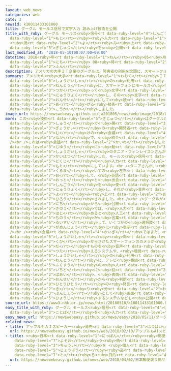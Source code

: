 ```yaml
---
layout: web_news
categories: web
cate: 3
newsid: k10011433101000
title: グーグル モールス信号で文字入力 読み上げ技術を公開
title_with_ruby: グーグル モールス<ruby>信号<rt data-ruby-level="4">しんごう</rt></ruby>で<ruby>文字<rt
  data-ruby-level="1">もじ</rt></ruby><ruby>入力<rt data-ruby-level="1">にゅうりょく</rt></ruby>
  <ruby>読<rt data-ruby-level="2">よ</rt></ruby>み<ruby>上<rt data-ruby-level="2">あ</rt></ruby>げ<ruby>技術<rt
  data-ruby-level="5">ぎじゅつ</rt></ruby>を<ruby>公開<rt data-ruby-level="3">こうかい</rt></ruby>
last_modified_at: '2018-05-10T08:07:00+09:00'
datetime: 2018<ruby>年<rt data-ruby-level="1">ねん</rt></ruby>05<ruby>月<rt data-ruby-level="1">がつ</rt></ruby>10<ruby>日<rt
  data-ruby-level="1">にち</rt></ruby> 08<ruby>時<rt data-ruby-level="2">じ</rt></ruby>07<ruby>分<rt
  data-ruby-level="2">ふん</rt></ruby>
description: アメリカの大手ＩＴ企業のグーグルは、障害者の利用を念頭に、スマートフォンにモールス信号を使って文字を入力し、その文字を音声にして読み上げる技術などを公開しました。
summary: アメリカの<ruby>大手<rt data-ruby-level="1">おおて</rt></ruby>ＩＴ<ruby>企業<rt data-ruby-level="7">きぎょう</rt></ruby>のグーグルは、<ruby>障害者<rt
  data-ruby-level="6">しょうがいしゃ</rt></ruby>の<ruby>利用<rt data-ruby-level="4">りよう</rt></ruby>を<ruby>念頭<rt
  data-ruby-level="4">ねんとう</rt></ruby>に、スマートフォンにモールス<ruby>信号<rt data-ruby-level="4">しんごう</rt></ruby>を<ruby>使<rt
  data-ruby-level="3">つか</rt></ruby>って<ruby>文字<rt data-ruby-level="1">もじ</rt></ruby>を<ruby>入力<rt
  data-ruby-level="1">にゅうりょく</rt></ruby>し、その<ruby>文字<rt data-ruby-level="1">もじ</rt></ruby>を<ruby>音声<rt
  data-ruby-level="2">おんせい</rt></ruby>にして<ruby>読<rt data-ruby-level="2">よ</rt></ruby>み<ruby>上<rt
  data-ruby-level="2">あ</rt></ruby>げる<ruby>技術<rt data-ruby-level="5">ぎじゅつ</rt></ruby>などを<ruby>公開<rt
  data-ruby-level="3">こうかい</rt></ruby>しました。
image_url: https://newswebeasy.github.io/ja201805/news/web/image/2018/05/10/K10011433101_1805100704_1805100807_01_02.jpg
more: この<ruby>技術<rt data-ruby-level="5">ぎじゅつ</rt></ruby>はグーグルが、<ruby>カリフォルニア<rt data-ruby-level="3">かりふぉるにあ</rt></ruby><ruby>州<rt
  data-ruby-level="3">しゅう</rt></ruby>で<ruby>開<rt data-ruby-level="3">ひら</rt></ruby>いているＩＴ<ruby>業界<rt
  data-ruby-level="3">ぎょうかい</rt></ruby>の<ruby>開発者<rt data-ruby-level="3">かいはつしゃ</rt></ruby><ruby>向<rt
  data-ruby-level="3">む</rt></ruby>けの<ruby>会議<rt data-ruby-level="4">かいぎ</rt></ruby>の<ruby>中<rt
  data-ruby-level="1">なか</rt></ruby>で、<ruby>紹介<rt data-ruby-level="7">しょうかい</rt></ruby>されました。<br
  /><br />これは<ruby>会話<rt data-ruby-level="2">かいわ</rt></ruby>をしたり<ruby>手足<rt data-ruby-level="1">てあし</rt></ruby>を<ruby>自由<rt
  data-ruby-level="3">じゆう</rt></ruby>に<ruby>動<rt data-ruby-level="3">うご</rt></ruby>かしたりすることができない<ruby>障害者<rt
  data-ruby-level="6">しょうがいしゃ</rt></ruby>のタニア・フィンレイスンさんが<ruby>夫<rt data-ruby-level="4">おっと</rt></ruby>のケンさんと<ruby>開発<rt
  data-ruby-level="3">かいはつ</rt></ruby>した、モールス<ruby>信号<rt data-ruby-level="4">しんごう</rt></ruby>の<ruby>独自<rt
  data-ruby-level="5">どくじ</rt></ruby>の<ruby>入力<rt data-ruby-level="1">にゅうりょく</rt></ruby>システムを<ruby>基<rt
  data-ruby-level="7">もと</rt></ruby>にしています。<br />タニアさんが、<ruby>頭<rt data-ruby-level="2">あたま</rt></ruby>で<ruby>車<rt
  data-ruby-level="1">くるま</rt></ruby>いすの<ruby>左右<rt data-ruby-level="1">さゆう</rt></ruby>にあるボタンを<ruby>押<rt
  data-ruby-level="7">お</rt></ruby>して、<ruby>英語<rt data-ruby-level="4">えいご</rt></ruby>で「こんにちは」や、<ruby>夫<rt
  data-ruby-level="4">おっと</rt></ruby>と<ruby>出会<rt data-ruby-level="2">であ</rt></ruby>ったきっかけについて「スカイダイビング」などとモールス<ruby>信号<rt
  data-ruby-level="4">しんごう</rt></ruby>を<ruby>使<rt data-ruby-level="3">つか</rt></ruby>って<ruby>入力<rt
  data-ruby-level="1">にゅうりょく</rt></ruby>し、それが<ruby>音声<rt data-ruby-level="2">おんせい</rt></ruby>で<ruby>読<rt
  data-ruby-level="2">よ</rt></ruby>み<ruby>上<rt data-ruby-level="2">あ</rt></ruby>げられるデモンストレーションが<ruby>披露<rt
  data-ruby-level="7">ひろう</rt></ruby>されました。<br /><br />グーグルが<ruby>試験用<rt data-ruby-level="4">しけんよう</rt></ruby>として８<ruby>日<rt
  data-ruby-level="1">にち</rt></ruby>から<ruby>公開<rt data-ruby-level="3">こうかい</rt></ruby>している<ruby>機能<rt
  data-ruby-level="5">きのう</rt></ruby>では、<ruby>入力<rt data-ruby-level="1">にゅうりょく</rt></ruby>し<ruby>始<rt
  data-ruby-level="3">はじ</rt></ruby>めると<ruby>人工<rt data-ruby-level="2">じんこう</rt></ruby><ruby>知能<rt
  data-ruby-level="5">ちのう</rt></ruby>が<ruby>言葉<rt data-ruby-level="3">ことば</rt></ruby>を<ruby>類推<rt
  data-ruby-level="6">るいすい</rt></ruby>して、いくつかの<ruby>選択肢<rt data-ruby-level="7">せんたくし</rt></ruby>をスマートフォンの<ruby>画面上<rt
  data-ruby-level="3">がめんじょう</rt></ruby>に<ruby>表示<rt data-ruby-level="5">ひょうじ</rt></ruby>します。<br
  /><br /><ruby>会議<rt data-ruby-level="4">かいぎ</rt></ruby>ではまた、<ruby>視覚<rt data-ruby-level="6">しかく</rt></ruby><ruby>障害者<rt
  data-ruby-level="6">しょうがいしゃ</rt></ruby><ruby>向<rt data-ruby-level="3">む</rt></ruby>けに<ruby>首<rt
  data-ruby-level="2">くび</rt></ruby>からさげたスマートフォンのカメラが<ruby>映<rt data-ruby-level="6">うつ</rt></ruby>し<ruby>出<rt
  data-ruby-level="6">だ</rt></ruby>すものを<ruby>音声<rt data-ruby-level="2">おんせい</rt></ruby>で<ruby>伝<rt
  data-ruby-level="4">つた</rt></ruby>えるシステムや、<ruby>聴覚<rt data-ruby-level="7">ちょうかく</rt></ruby><ruby>障害者<rt
  data-ruby-level="6">しょうがいしゃ</rt></ruby>の<ruby>利用<rt data-ruby-level="4">りよう</rt></ruby>を<ruby>念頭<rt
  data-ruby-level="4">ねんとう</rt></ruby>に、テレビ<ruby>番組<rt data-ruby-level="2">ばんぐみ</rt></ruby>で<ruby>複数<rt
  data-ruby-level="5">ふくすう</rt></ruby>の<ruby>人<rt data-ruby-level="1">ひと</rt></ruby>が<ruby>一度<rt
  data-ruby-level="3">いちど</rt></ruby>に<ruby>話<rt data-ruby-level="2">はな</rt></ruby>している<ruby>場合<rt
  data-ruby-level="2">ばあい</rt></ruby>、<ruby>表情<rt data-ruby-level="5">ひょうじょう</rt></ruby>と<ruby>音声<rt
  data-ruby-level="2">おんせい</rt></ruby>から<ruby>判断<rt data-ruby-level="5">はんだん</rt></ruby>して<ruby>一人一人<rt
  data-ruby-level="8">ひとりひとり</rt></ruby>の<ruby>発言<rt data-ruby-level="3">はつげん</rt></ruby>に<ruby>切<rt
  data-ruby-level="2">き</rt></ruby>り<ruby>分<rt data-ruby-level="2">わ</rt></ruby>けて<ruby>文章<rt
  data-ruby-level="3">ぶんしょう</rt></ruby>として<ruby>画面<rt data-ruby-level="3">がめん</rt></ruby>に<ruby>表示<rt
  data-ruby-level="5">ひょうじ</rt></ruby>するシステムなども<ruby>公開<rt data-ruby-level="3">こうかい</rt></ruby>されました。
source_url: https://www3.nhk.or.jp/news/html/20180510/k10011433101000.html
easy_title_with_ruby: グーグル モールス<ruby>信号<rt data-ruby-level="4">しんごう</rt></ruby>でスマートフォンに<ruby>言葉<rt
  data-ruby-level="3">ことば</rt></ruby>を<ruby>入力<rt data-ruby-level="1">にゅうりょく</rt></ruby>する
easy_news_url: https://newswebeasy.github.io/news/easy/2018/05/11/グーグル-モールス信号でスマートフォンに言葉を入力する
related_news:
- title: アップルもＡＩスピーカー<ruby>発売<rt data-ruby-level="3">はつばい</rt></ruby>
  url: https://newswebeasy.github.io/news/web/2018/02/10/アップルもAIスピーカー発売
- title: <ruby>日本<rt data-ruby-level="1">にっぽん</rt></ruby><ruby>郵便<rt data-ruby-level="6">ゆうびん</rt></ruby><ruby>装<rt
    data-ruby-level="7">よそお</rt></ruby>う<ruby>偽<rt data-ruby-level="7">にせ</rt></ruby>サイトに<ruby>注意<rt
    data-ruby-level="3">ちゅうい</rt></ruby>を <ruby>個人<rt data-ruby-level="5">こじん</rt></ruby><ruby>情報<rt
    data-ruby-level="5">じょうほう</rt></ruby><ruby>盗<rt data-ruby-level="7">ぬす</rt></ruby>み<ruby>取<rt
    data-ruby-level="7">と</rt></ruby>る<ruby>目的<rt data-ruby-level="4">もくてき</rt></ruby>か
  url: https://newswebeasy.github.io/news/web/2018/04/02/日本郵便装う偽サイトに注意を-個人情報盗み取る目的か
...
```


